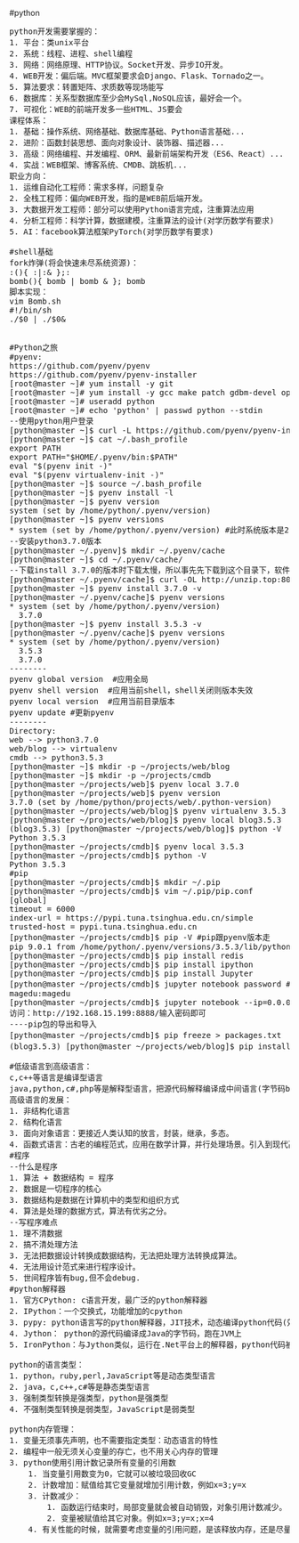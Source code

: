 ﻿#python
<pre>
python开发需要掌握的：
1. 平台：类unix平台
2. 系统：线程、进程、shell编程
3. 网络：网络原理、HTTP协议。Socket开发、异步IO开发。
4. WEB开发：偏后端。MVC框架要求会Django、Flask、Tornado之一。
5. 算法要求：转置矩阵、求质数等现场能写
6. 数据库：关系型数据库至少会MySql,NoSQL应该，最好会一个。
7. 可视化：WEB的前端开发多一些HTML、JS要会
课程体系：
1. 基础：操作系统、网络基础、数据库基础、Python语言基础...
2. 进阶：函数封装思想、面向对象设计、装饰器、描述器...
3. 高级：网络编程、并发编程、ORM、最新前端架构开发（ES6、React）...
4. 实战：WEB框架、博客系统、CMDB、跳板机...
职业方向：
1. 运维自动化工程师：需求多样，问题复杂
2. 全栈工程师：偏向WEB开发，指的是WEB前后端开发。
3. 大数据开发工程师：部分可以使用Python语言完成，注重算法应用
4. 分析工程师：科学计算，数据建模，注重算法的设计(对学历数学有要求)
5. AI：facebook算法框架PyTorch(对学历数学有要求)

#shell基础
fork炸弹(将会快速未尽系统资源)：
:(){ :|:& };:
bomb(){ bomb | bomb & }; bomb
脚本实现：
vim Bomb.sh
#!/bin/sh
./$0 | ./$0&


#Python之旅
#pyenv: 
https://github.com/pyenv/pyenv
https://github.com/pyenv/pyenv-installer
[root@master ~]# yum install -y git
[root@master ~]# yum install -y gcc make patch gdbm-devel openssl-devel sqlite-devel readline-devel zlib-devel bzip2-devel libffi-devel
[root@master ~]# useradd python
[root@master ~]# echo 'python' | passwd python --stdin
--使用python用户登录
[python@master ~]$ curl -L https://github.com/pyenv/pyenv-installer/raw/master/bin/pyenv-installer | bash
[python@master ~]$ cat ~/.bash_profile
export PATH
export PATH="$HOME/.pyenv/bin:$PATH"
eval "$(pyenv init -)"
eval "$(pyenv virtualenv-init -)"
[python@master ~]$ source ~/.bash_profile
[python@master ~]$ pyenv install -l
[python@master ~]$ pyenv version
system (set by /home/python/.pyenv/version)
[python@master ~]$ pyenv versions
* system (set by /home/python/.pyenv/version) #此时系统版本是2.7.5
--安装python3.7.0版本
[python@master ~/.pyenv]$ mkdir ~/.pyenv/cache
[python@master ~]$ cd ~/.pyenv/cache/
--下载install 3.7.0的版本时下载太慢，所以事先先下载到这个目录下，软件版本跟安装时的版本要一致，有时候是tar.gz包
[python@master ~/.pyenv/cache]$ curl -OL http://unzip.top:8088/software/Python-3.7.0.tar.xz
[python@master ~]$ pyenv install 3.7.0 -v
[python@master ~/.pyenv/cache]$ pyenv versions
* system (set by /home/python/.pyenv/version)
  3.7.0
[python@master ~]$ pyenv install 3.5.3 -v
[python@master ~/.pyenv/cache]$ pyenv versions
* system (set by /home/python/.pyenv/version)
  3.5.3
  3.7.0
--------
pyenv global version  #应用全局 
pyenv shell version  #应用当前shell，shell关闭则版本失效
pyenv local version  #应用当前目录版本
pyenv update #更新pyenv
--------
Directory:
web --> python3.7.0
web/blog --> virtualenv
cmdb --> python3.5.3
[python@master ~]$ mkdir -p ~/projects/web/blog
[python@master ~]$ mkdir -p ~/projects/cmdb
[python@master ~/projects/web]$ pyenv local 3.7.0
[python@master ~/projects/web]$ pyenv version
3.7.0 (set by /home/python/projects/web/.python-version)
[python@master ~/projects/web/blog]$ pyenv virtualenv 3.5.3 blog3.5.3
[python@master ~/projects/web/blog]$ pyenv local blog3.5.3 
(blog3.5.3) [python@master ~/projects/web/blog]$ python -V
Python 3.5.3
[python@master ~/projects/cmdb]$ pyenv local 3.5.3
[python@master ~/projects/cmdb]$ python -V
Python 3.5.3
#pip
[python@master ~/projects/cmdb]$ mkdir ~/.pip
[python@master ~/projects/cmdb]$ vim ~/.pip/pip.conf
[global]
timeout = 6000
index-url = https://pypi.tuna.tsinghua.edu.cn/simple
trusted-host = pypi.tuna.tsinghua.edu.cn
[python@master ~/projects/cmdb]$ pip -V #pip跟pyenv版本走
pip 9.0.1 from /home/python/.pyenv/versions/3.5.3/lib/python3.5/site-packages (python 3.5)
[python@master ~/projects/cmdb]$ pip install redis
[python@master ~/projects/cmdb]$ pip install ipython
[python@master ~/projects/cmdb]$ pip install Jupyter
[python@master ~/projects/cmdb]$ jupyter notebook password #设置jupyter密码
magedu:magedu
[python@master ~/projects/cmdb]$ jupyter notebook --ip=0.0.0.0 --no-browser
访问：http://192.168.15.199:8888/输入密码即可
----pip包的导出和导入
[python@master ~/projects/cmdb]$ pip freeze > packages.txt  #导出
(blog3.5.3) [python@master ~/projects/web/blog]$ pip install -r ~/projects/cmdb/packages.txt  #导入

#低级语言到高级语言：
c,c++等语言是编译型语言
java,python,c#,php等是解释型语言，把源代码解释编译成中间语言(字节码byteCode),然后运行在虚拟机上，java的虚拟机是JVM,python的虚拟机是PVM
高级语言的发展：
1. 非结构化语言
2. 结构化语言
3. 面向对象语言：更接近人类认知的放言，封装，继承，多态。
4. 函数式语言：古老的编程范式，应用在数学计算，并行处理场景。引入到现代高级语言中。
#程序
--什么是程序
1. 算法 + 数据结构 = 程序
2. 数据是一切程序的核心
3. 数据结构是数据在计算机中的类型和组织方式
4. 算法是处理的数据方式，算法有优劣之分。
--写程序难点
1. 理不清数据
2. 搞不清处理方法
3. 无法把数据设计转换成数据结构，无法把处理方法转换成算法。
4. 无法用设计范式来进行程序设计。
5. 世间程序皆有bug,但不会debug.
#python解释器
1. 官方CPython: c语言开发，最广泛的python解释器
2. IPython：一个交换式，功能增加的cpython
3. pypy: python语言写的python解释器，JIT技术，动态编译python代码(效率双Cpythonn快1到5倍)
4. Jython： python的源代码编译成Java的字节码，跑在JVM上
5. IronPython：与Jython类似，运行在.Net平台上的解释器，python代码被编译成.Net的字节码。

python的语言类型：
1. python，ruby,perl,JavaScript等是动态类型语言
2. java，c,c++,c#等是静态类型语言
3. 强制类型转换是强类型，python是强类型
4. 不强制类型转换是弱类型，JavaScript是弱类型

python内存管理：
1. 变量无须事先声明，也不需要指定类型：动态语言的特性
2. 编程中一般无须关心变量的存亡，也不用关心内存的管理
3. python使用引用计数记录所有变量的引用数
	1. 当变量引用数变为0，它就可以被垃圾回收GC
	2. 计数增加：赋值给其它变量就增加引用计数，例如x=3;y=x
	3. 计数减少：
		1. 函数运行结束时，局部变量就会被自动销毁，对象引用计数减少。
		2. 变量被赋值给其它对象。例如x=3;y=x;x=4
	4. 有关性能的时候，就需要考虑变量的引用问题，是该释放内存，还是尽量不释放内存，看需求而定。






</pre>
